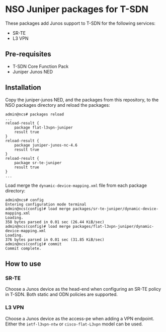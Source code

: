 # NSO Juniper packages for T-SDN

These packages add Junos support to T-SDN for the following services:

- SR-TE
- L3 VPN

## Pre-requisites

- T-SDN Core Function Pack
- Juniper Junos NED

## Installation
Copy the juniper-junos NED, and the packages from this repository, to the NSO
packages directory and reload the packages:

    admin@ncs# packages reload
    ...
    reload-result {
        package flat-l3vpn-juniper
        result true
    }
    reload-result {
        package juniper-junos-nc-4.6
        result true
    }
    reload-result {
        package sr-te-juniper
        result true
    }
    ...

Load merge the `dynamic-device-mapping.xml` file from each package directory:

    admin@ncs# config
    Entering configuration mode terminal
    admin@ncs(config)# load merge packages/sr-te-juniper/dynamic-device-mapping.xml
    Loading.
    358 bytes parsed in 0.01 sec (26.44 KiB/sec)
    admin@ncs(config)# load merge packages/flat-l3vpn-juniper/dynamic-device-mapping.xml
    Loading.
    376 bytes parsed in 0.01 sec (31.85 KiB/sec)
    admin@ncs(config)# commit
    Commit complete.

## How to use

### SR-TE
Choose a Junos device as the head-end when configuring an SR-TE policy in T-SDN.
Both static and ODN policies are supported.

### L3 VPN
Choose a Junos device as the access-pe when adding a VPN endpoint. Either the
`ietf-l3vpn-ntw` or `cisco-flat-L3vpn` model can be used.
